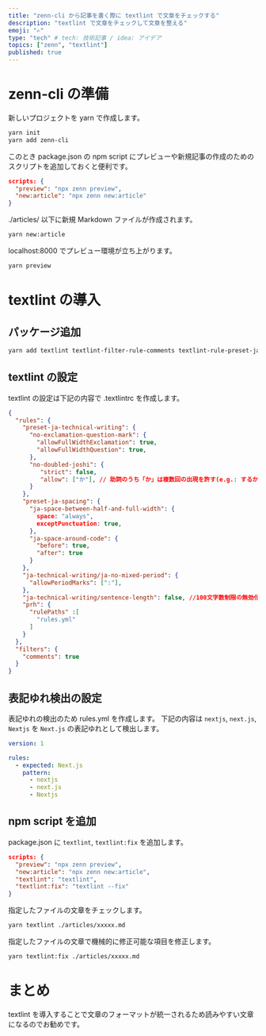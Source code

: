 ```yaml
---
title: "zenn-cli から記事を書く際に textlint で文章をチェックする"
description: "textlint で文章をチェックして文章を整える"
emoji: "✍"
type: "tech" # tech: 技術記事 / idea: アイデア
topics: ["zenn", "textlint"]
published: true
---
```

# zenn-cli の準備

新しいプロジェクトを yarn で作成します。

```sh
yarn init
yarn add zenn-cli
```

このとき package.json の npm script にプレビューや新規記事の作成のためのスクリプトを追加しておくと便利です。

```json
scripts: {
  "preview": "npx zenn preview",
  "new:article": "npx zenn new:article"
}
```

./articles/ 以下に新規 Markdown ファイルが作成されます。
```sh
yarn new:article
```

localhost:8000 でプレビュー環境が立ち上がります。
```sh
yarn preview
```

# textlint の導入

## パッケージ追加

```sh
yarn add textlint textlint-filter-rule-comments textlint-rule-preset-ja-spacing textlint-rule-preset-ja-technical-writing textlint-rule-prh
```

## textlint の設定

textlint の設定は下記の内容で .textlintrc を作成します。

```json
{
  "rules": {
    "preset-ja-technical-writing": {
      "no-exclamation-question-mark": {
        "allowFullWidthExclamation": true,
        "allowFullWidthQuestion": true,
      },
      "no-doubled-joshi": {
         "strict": false,
         "allow": ["か"], // 助詞のうち「か」は複数回の出現を許す(e.g.: するかどうか)
      }
    },
    "preset-ja-spacing": {
      "ja-space-between-half-and-full-width": {
        space: "always",
        exceptPunctuation: true,
      },
      "ja-space-around-code": {
        "before": true,
        "after": true
      }
    },
    "ja-technical-writing/ja-no-mixed-period": {
      "allowPeriodMarks": [":"],
    },
    "ja-technical-writing/sentence-length": false, //100文字数制限の無効化
    "prh": {
      "rulePaths" :[
        "rules.yml"
      ]
    }
  },
  "filters": {
    "comments": true
  }
}
```

## 表記ゆれ検出の設定

表記ゆれの検出のため rules.yml を作成します。
下記の内容は `nextjs`, `next.js`, `Nextjs` を `Next.js` の表記ゆれとして検出します。

```yml
version: 1

rules:
  - expected: Next.js
    pattern:
      - nextjs
      - next.js
      - Nextjs
```

## npm script を追加

package.json に `textlint`, `textlint:fix` を追加します。

```json
scripts: {
  "preview": "npx zenn preview",
  "new:article": "npx zenn new:article",
  "textlint": "textlint",
  "textlint:fix": "textlint --fix"
}
```

指定したファイルの文章をチェックします。
```sh
yarn textlint ./articles/xxxxx.md
```

指定したファイルの文章で機械的に修正可能な項目を修正します。
```sh
yarn textlint:fix ./articles/xxxxx.md
```

# まとめ

textlint を導入することで文章のフォーマットが統一されるため読みやすい文章になるのでお勧めです。
